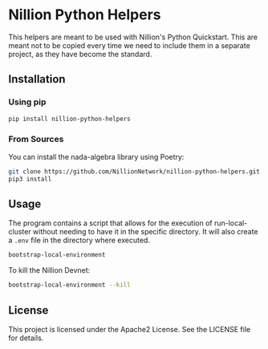 # Nillion Python Helpers

This helpers are meant to be used with Nillion's Python Quickstart. This are meant not to be copied every time we need to include them in a separate project, as they have become the standard.

## Installation
### Using pip

```bash
pip install nillion-python-helpers
```

### From Sources
You can install the nada-algebra library using Poetry:

```bash
git clone https://github.com/NillionNetwork/nillion-python-helpers.git
pip3 install 
```

## Usage

The program contains a script that allows for the execution of run-local-cluster without needing to have it in the specific directory. It will also create a `.env` file in the directory where executed.
```bash
bootstrap-local-environment
```

To kill the Nillion Devnet:
```bash
bootstrap-local-environment --kill
```
## License

This project is licensed under the Apache2 License. See the LICENSE file for details.